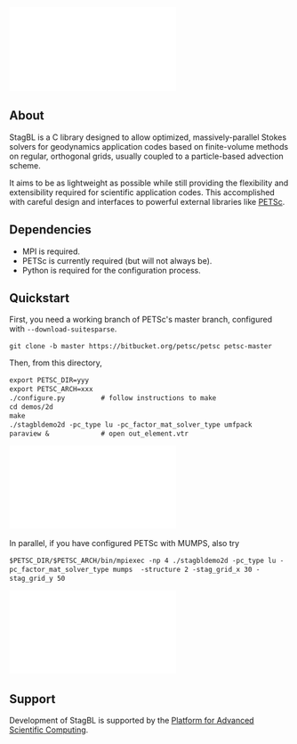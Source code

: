 ![StagBL](documentation/resources/logo/logo_half.pdf)

## About

StagBL is a C library designed to allow optimized, massively-parallel Stokes solvers
for geodynamics application codes based on finite-volume methods on regular,
orthogonal grids, usually coupled to a particle-based advection scheme.

It aims to be as lightweight as possible while still providing the flexibility
and extensibility required for scientific application codes. This accomplished
with careful design and interfaces to powerful external libraries like
[PETSc](https://www.mcs.anl.gov/petsc).

## Dependencies

* MPI is required.
* PETSc is currently required (but will not always be).
* Python is required for the configuration process.

## Quickstart

First, you need a working branch of PETSc's master branch, configured with
`--download-suitesparse`.

    git clone -b master https://bitbucket.org/petsc/petsc petsc-master

Then, from this directory,

    export PETSC_DIR=yyy
    export PETSC_ARCH=xxx
    ./configure.py         # follow instructions to make
    cd demos/2d
    make
    ./stagbldemo2d -pc_type lu -pc_factor_mat_solver_type umfpack
    paraview &             # open out_element.vtr

![stagbl2ddemo quickstart](documentation/resources/stagbldemo2d_quickstart.pdf)

In parallel, if you have configured PETSc with MUMPS, also try

    $PETSC_DIR/$PETSC_ARCH/bin/mpiexec -np 4 ./stagbldemo2d -pc_type lu -pc_factor_mat_solver_type mumps  -structure 2 -stag_grid_x 30 -stag_grid_y 50

![stagbl2ddemo quickstart 2](documentation/resources/stagbldemo2d_quickstart2.pdf)

## Support
Development of StagBL is supported by the [Platform for Advanced Scientific Computing](https://www.pasc-ch.org).
